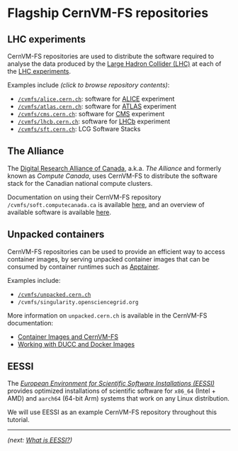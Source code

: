 # Flagship CernVM-FS repositories

## LHC experiments

CernVM-FS repositories are used to distribute the software required to analyse the data produced by the
[Large Hadron Collider (LHC)](https://home.cern/science/accelerators/large-hadron-collider) at each of the
[LHC experiments](https://home.cern/science/experiments).

Examples include *(click to browse repository contents)*:

* [`/cvmfs/alice.cern.ch`](https://cvmfs-monitor-frontend.web.cern.ch/browse/alice.cern.ch): software for [ALICE](https://home.cern/science/experiments/alice) experiment
* [`/cvmfs/atlas.cern.ch`](https://cvmfs-monitor-frontend.web.cern.ch/browse/atlas.cern.ch): software for [ATLAS](https://home.cern/science/experiments/atlas) experiment
* [`/cvmfs/cms.cern.ch`](https://cvmfs-monitor-frontend.web.cern.ch/browse/cms.cern.ch): software for [CMS](https://home.cern/science/experiments/cms) experiment
* [`/cvmfs/lhcb.cern.ch`](https://cvmfs-monitor-frontend.web.cern.ch/browse/lhcb.cern.ch): software for [LHCb](https://home.cern/science/experiments/lhcb) experiment
* [`/cvmfs/sft.cern.ch`](https://cvmfs-monitor-frontend.web.cern.ch/browse/sft.cern.ch): LCG Software Stacks

## The Alliance

The [Digital Research Alliance of Canada](https://alliancecan.ca/en/about/alliance), a.k.a. *The Alliance* and formerly
known as *Compute Canada*, uses CernVM-FS to distribute the software stack for the Canadian national compute clusters.

Documentation on using their CernVM-FS repository `/cvmfs/soft.computecanada.ca` is available
[here](https://docs.alliancecan.ca/wiki/Accessing_CVMFS/en), and an overview of available software is available
[here](https://docs.alliancecan.ca/wiki/Available_software).

## Unpacked containers

CernVM-FS repositories can be used to provide an efficient way to access container images,
by serving unpacked container images that can be consumed by container runtimes such as [Apptainer](https://apptainer.org).

Examples include:

* [`/cvmfs/unpacked.cern.ch`](https://cvmfs-monitor-frontend.web.cern.ch/browse/unpacked.cern.ch)
* `/cvmfs/singularity.opensciencegrid.org`

More information on `unpacked.cern.ch` is available in the CernVM-FS documentation:

* [Container Images and CernVM-FS](https://cvmfs.readthedocs.io/en/stable/cpt-containers.html)
* [Working with DUCC and Docker Images](https://cvmfs.readthedocs.io/en/stable/cpt-ducc.html)

## EESSI

The [*European Environment for Scientific Software Installations (EESSI)*](https://eessi.io) provides optimized installations
of scientific software for `x86_64` (Intel + AMD) and `aarch64` (64-bit Arm) systems that work on any Linux
distribution.

We will use EESSI as an example CernVM-FS repository throughout this tutorial.


---

*(next: [What is EESSI?](../eessi/what-is-eessi.md))*

